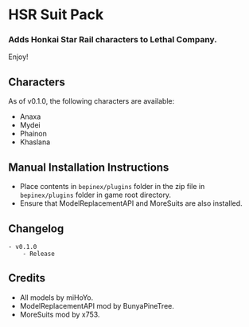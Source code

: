 # HSR Suit Pack
### Adds Honkai Star Rail characters to Lethal Company.
Enjoy!

## Characters
As of v0.1.0, the following characters are available:

- Anaxa
- Mydei
- Phainon
- Khaslana

## Manual Installation Instructions
- Place contents in `bepinex/plugins` folder in the zip file in `bepinex/plugins` folder in game root directory.
- Ensure that ModelReplacementAPI and MoreSuits are also installed.

## Changelog
	- v0.1.0
		- Release

## Credits
- All models by miHoYo.
- ModelReplacementAPI mod by BunyaPineTree.
- MoreSuits mod by x753.